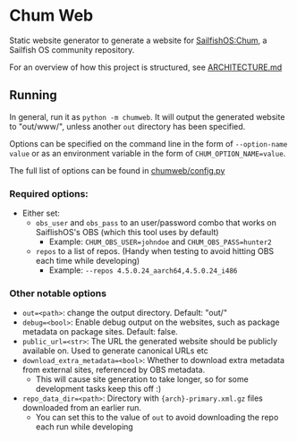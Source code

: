 # Chum Web
Static website generator to generate a website for [SailfishOS:Chum](https://github.com/sailfishos-chum/), a Sailfish OS community repository.

For an overview of how this project is structured, see [ARCHITECTURE.md](ARCHITECTURE.md)

## Running
In general, run it as `python -m chumweb`. It will output the generated website to "out/www/",
unless another `out` directory has been specified.

Options can be specified on the command line in the form of `--option-name value` or
as an environment variable in the form of `CHUM_OPTION_NAME=value`.

The full list of options can be found in [chumweb/config.py](chumweb/config.py)

### Required options:
* Either set:
  * `obs_user` and `obs_pass` to an user/password combo that works on SaiflishOS's OBS (which this tool uses by default)
    * Example: `CHUM_OBS_USER=johndoe` and `CHUM_OBS_PASS=hunter2`
  * `repos` to a list of repos. (Handy when testing to avoid hitting OBS each time while developing)
    * Example: `--repos 4.5.0.24_aarch64,4.5.0.24_i486`

### Other notable options
* `out=<path>`: change the output directory. Default: "out/"
* `debug=<bool>`: Enable debug output on the websites, such as package metadata on package sites. Default: false.
* `public_url=<str>`: The URL the generated website should be publicly available on. Used to generate canonical URLs etc
* `download_extra_metadata=<bool>`: Whether to download extra metadata from external sites, referenced by OBS metadata. 
  * This will cause site generation to take longer, so for some development tasks keep this off :)
* `repo_data_dir=<path>`:  Directory with `{arch}-primary.xml.gz` files downloaded from an earlier run. 
  * You can set this to the value of `out` to avoid downloading the repo each run while developing
